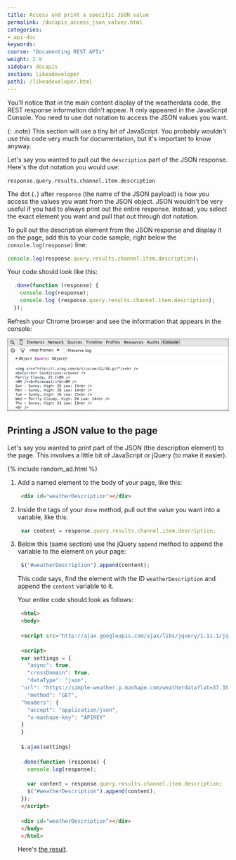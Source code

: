 ```yaml
---
title: Access and print a specific JSON value
permalink: /docapis_access_json_values.html
categories:
- api-doc
keywords:
course: "Documenting REST APIs"
weight: 2.9
sidebar: docapis
section: likeadeveloper
path1: /likeadeveloper.html
---
```


You'll notice that in the main content display of the weatherdata code, the REST response information didn't appear. It only appeared in the JavaScript Console. You need to use dot notation to access the JSON values you want.

{: .note}
This section will use a tiny bit of JavaScript. You probably wouldn't use this code very much for documentation, but it's important to know anyway.

Let's say you wanted to pull out the `description` part of the JSON response. Here's the dot notation you would use:

```
response.query.results.channel.item.description
```

The dot (`.`) after `response` (the name of the JSON payload) is how you access the values you want from the JSON object. JSON wouldn't be very useful if you had to always print out the entire response. Instead, you select the exact element you want and pull that out through dot notation.

To pull out the description element from the JSON response and display it on the page, add this to your code sample, right below the `console.log(response)` line:

```js
console.log(response.query.results.channel.item.description);
```

Your code should look like this:

```js
  .done(function (response) {
    console.log(response);
    console.log (response.query.results.channel.item.description);
  });
```

Refresh your Chrome browser and see the information that appears in the console:

<img src="images/weatherdatapartlycloudy.png" alt="Weather description that gets pulled out through dot notation" />

## Printing a JSON value to the page

Let's say you wanted to print part of the JSON (the description element) to the page. This involves a little bit of JavaScript or jQuery (to make it easier).

{% include random_ad.html %}

1. Add a named element to the body of your page, like this:

   ```html
    <div id="weatherDescription"></div>
   ```

2. Inside the tags of your `done` method, pull out the value you want into a variable, like this:

   ```js
    var content = response.query.results.channel.item.description;
   ```

3. Below this (same section) use the jQuery `append` method to append the variable to the element on your page:

   ```js
    $("#weatherDescription").append(content);
   ```

    This code says, find the element with the ID `weatherDescription` and append the `content` variable to it.

    Your entire code should look as follows:

   ```html
    <html>
    <body>

    <script src="http://ajax.googleapis.com/ajax/libs/jquery/1.11.1/jquery.min.js"></script>

    <script>
    var settings = {
      "async": true,
      "crossDomain": true,
      "dataType": "json",
    "url": "https://simple-weather.p.mashape.com/weatherdata?lat=37.354108&lng=-121.955236",
      "method": "GET",
    "headers": {
      "accept": "application/json",
      "x-mashape-key": "APIKEY"
    }
    }

    $.ajax(settings)

    .done(function (response) {
      console.log(response);

      var content = response.query.results.channel.item.description;
      $("#weatherDescription").append(content);
    });
    </script>

    <div id="weatherDescription"></div>
    </body>
    </html>
   ```

    Here's <a href="/learnapidoc/assets/files/weatherdata-forecast.html">the result</a>.
